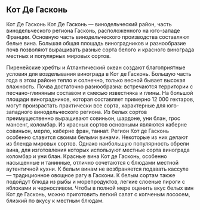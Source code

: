 ## Кот Де Гасконь 

Кот Де Гасконь
Кот Де Гасконь — винодельческий район, часть винодельческого региона Гасконь, расположенного на юго-западе Франции. Основную часть винодельческого производства составляют белые вина. Большая общая площадь виноградников и разнообразие почв позволяют выращивать разные сорта белого и красного винограда местных и популярных мировых сортов. 

Пиренейские хребты и Атлантический океан создают благоприятные условия для возделывания винограда в Кот де Гасконь. Большую часть года в этом районе тепло и солнечно, только весной бывает высокая влажность. Почва достаточно разнообразна: встречаются территории с песчано-глиняным составом и смесью известняка и глины. 
На большой площади виноградников, которая составляет примерно 12 000 гектаров, могут произрастать практически все сорта, характерные для юго-западного винодельческого региона. Из белых сортов преимущественно выращивают совиньон, шардоне, уни блан, грос мансенг, коломбар. Из красных сортов основными являются каберне совиньон, мерло, каберне фран, таннат.
Регион Кот де Гасконь особенно славится своими белыми винами. Некоторые из них делают из бленда мировых сортов. Однако наибольшую популярность обрели вина, для изготовления которых используют местные сорта винограда коломбар и уни блан.
Красные вина Кот де Гасконь, особенно насыщенные и танинные, отлично сочетаются с блюдами местной аутентичной кухни. К белым винам не возбраняется подавать кассуле — традиционное овощное рагу в Гаскони. К белым сортам также подойдут блюда из рыбы и морепродуктов, легкие слоеные пироги с яблоками и черносливом. Чтобы в полной мере оценить вкус белых вин Кот де Гасконь, можно приготовить легкий салат с копченым лососем, близкий по вкусу к местным блюдам.
